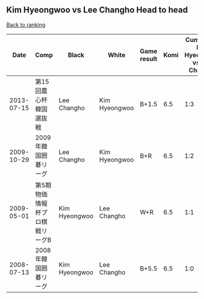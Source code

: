 ## Kim Hyeongwoo vs Lee Changho Head to head

[Back to ranking](../../index.md)




| **Date** | **Comp** | **Black** | **White** | **Game result** | **Komi** | **Cumulative Kim Hyeongwoo vs Lee Changho** | **Kim Hyeongwoo streak** | **Lee Changho streak** | 
| --- | --- | --- | --- | --- | --- | --- | --- | --- |
| 2013-07-15 | 第15回農心杯韓国選抜戦 | Lee Changho | Kim Hyeongwoo | B+1.5 | 6.5 | 1:3 | 0 | 3 | 
| 2009-10-29 | 2009年韓国囲碁リーグ | Lee Changho | Kim Hyeongwoo | B+R | 6.5 | 1:2 | 0 | 2 | 
| 2009-05-01 | 第5期物価情報杯プロ棋戦リーグB | Kim Hyeongwoo | Lee Changho | W+R | 6.5 | 1:1 | 0 | 1 | 
| 2008-07-13 | 2008年韓国囲碁リーグ | Kim Hyeongwoo | Lee Changho | B+5.5 | 6.5 | 1:0 | 1 | 0 |




